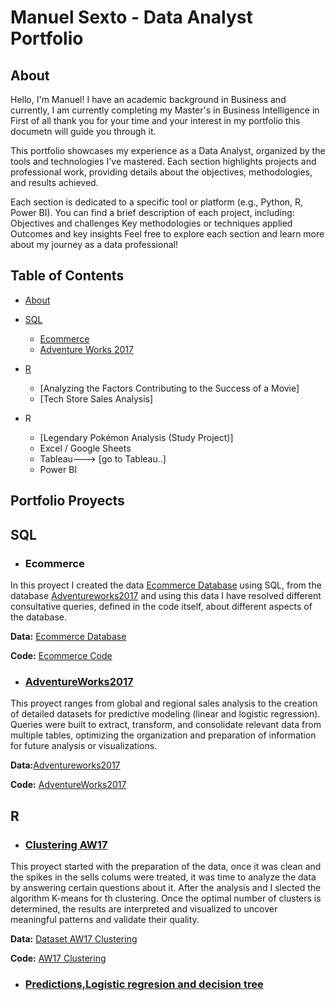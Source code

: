 # Manuel Sexto - Data Analyst Portfolio

## About

Hello, I'm Manuel!  I have an academic background in Business and currently, I am currently completing my Master's in Business Intelligence in First of all thank you for your time and your interest in my portfolio this documetn will guide you through it.

This portfolio showcases my experience as a Data Analyst, organized by the tools and technologies I've mastered. Each section highlights projects and professional work, providing details about the objectives, methodologies, and results achieved.

Each section is dedicated to a specific tool or platform (e.g., Python, R, Power BI).
You can find a brief description of each project, including:
Objectives and challenges
Key methodologies or techniques applied
Outcomes and key insights
Feel free to explore each section and learn more about my journey as a data professional!

## Table of Contents
- [About](https://github.com/ManuSexto/Portfolio/blob/main/README.md#about)
- [SQL](https://github.com/ManuSexto/Portfolio/blob/main/README.md#SQL)
   - [Ecommerce](https://github.com/ManuSexto/Portfolio/blob/main/README.md#Ecommerce)
    - [Adventure Works 2017](https://github.com/ManuSexto/Portfolio/blob/main/README.md#AdventureWorks2017)
- [R](https://github.com/ManuSexto/Portfolio/blob/main/README.md#R)
    - [Analyzing the Factors Contributing to the Success of a Movie]
    - [Tech Store Sales Analysis]

- R
    - [Legendary Pokémon Analysis (Study Project)]
  - Excel / Google Sheets
  - Tableau---> [go to Tableau..]
  - Power BI

## **Portfolio Proyects**

## SQL

- ### Ecommerce

In this proyect I created the data [Ecommerce Database](https://github.com/ManuSexto/Portfolio-Projects/blob/main/SQL/Database%20ECommerce.sql) using SQL, from the database  [Adventureworks2017](https://learn.microsoft.com/en-us/sql/samples/adventureworks-install-configure?view=sql-server-ver16&tabs=ssms) and using this data I have resolved different consultative queries, defined in the code itself, about different aspects of the database.

**Data:** [Ecommerce Database](https://github.com/ManuSexto/Portfolio-Projects/blob/main/SQL/Database%20ECommerce.sql)

**Code:** [Ecommerce Code](https://github.com/ManuSexto/Portfolio-Projects/blob/main/SQL/Code_Ecommerce.sql)

 - ### [AdventureWorks2017](https://github.com/ManuSexto/Portfolio-Projects/blob/main/SQL/AdventureWorks2017_1.sql)

This proyect ranges from global and regional sales analysis to the creation of detailed datasets for predictive modeling (linear and logistic regression). Queries were built to extract, transform, and consolidate relevant data from multiple tables, optimizing the organization and preparation of information for future analysis or visualizations.

**Data:**[Adventureworks2017](https://learn.microsoft.com/en-us/sql/samples/adventureworks-install-configure?view=sql-server-ver16&tabs=ssms)

**Code:** [AdventureWorks2017](https://github.com/ManuSexto/Portfolio-Projects/blob/main/SQL/AdventureWorks2017_1.sql)


## R

- ### [Clustering AW17](https://github.com/ManuSexto/Portfolio-Projects/blob/main/R/AW17%20Clustering.R)

This proyect started with the  preparation of  the data, once it was clean and the spikes in the sells colums were treated, it was time to analyze the data by answering certain questions about it. After the analysis and I slected the algorithm K-means for th clustering. Once the optimal number of clusters is determined, the results are interpreted and visualized to uncover meaningful patterns and validate their quality.

**Data:** [Dataset AW17 Clustering](R/dataset_AW_Clustering.xlsx)


**Code:** [AW17 Clustering]([https://github.com/ManuSexto/Portfolio-Projects/blob/main/SQL/AdventureWorks2017_1.sql](https://github.com/ManuSexto/Portfolio-Projects/blob/main/R/AW17%20Clustering.R))


- ### [Predictions,Logistic regresion and decision tree](https://github.com/ManuSexto/Portfolio-Projects/blob/main/R/Dataset%20SQL%20AW17.R)



